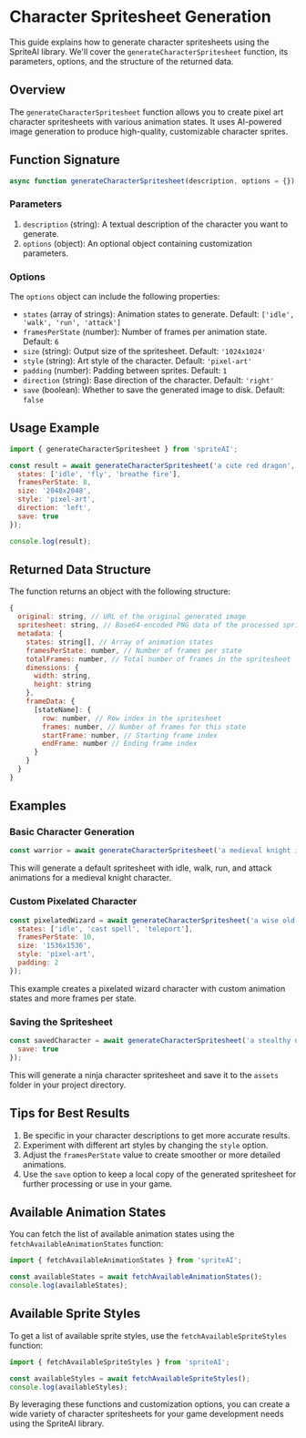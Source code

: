 # Character Spritesheet Generation

This guide explains how to generate character spritesheets using the SpriteAI library. We'll cover the `generateCharacterSpritesheet` function, its parameters, options, and the structure of the returned data.

## Overview

The `generateCharacterSpritesheet` function allows you to create pixel art character spritesheets with various animation states. It uses AI-powered image generation to produce high-quality, customizable character sprites.

## Function Signature

```javascript
async function generateCharacterSpritesheet(description, options = {})
```

### Parameters

1. `description` (string): A textual description of the character you want to generate.
2. `options` (object): An optional object containing customization parameters.

### Options

The `options` object can include the following properties:

- `states` (array of strings): Animation states to generate. Default: `['idle', 'walk', 'run', 'attack']`
- `framesPerState` (number): Number of frames per animation state. Default: `6`
- `size` (string): Output size of the spritesheet. Default: `'1024x1024'`
- `style` (string): Art style of the character. Default: `'pixel-art'`
- `padding` (number): Padding between sprites. Default: `1`
- `direction` (string): Base direction of the character. Default: `'right'`
- `save` (boolean): Whether to save the generated image to disk. Default: `false`

## Usage Example

```javascript
import { generateCharacterSpritesheet } from 'spriteAI';

const result = await generateCharacterSpritesheet('a cute red dragon', {
  states: ['idle', 'fly', 'breathe fire'],
  framesPerState: 8,
  size: '2048x2048',
  style: 'pixel-art',
  direction: 'left',
  save: true
});

console.log(result);
```

## Returned Data Structure

The function returns an object with the following structure:

```javascript
{
  original: string, // URL of the original generated image
  spritesheet: string, // Base64-encoded PNG data of the processed spritesheet
  metadata: {
    states: string[], // Array of animation states
    framesPerState: number, // Number of frames per state
    totalFrames: number, // Total number of frames in the spritesheet
    dimensions: {
      width: string,
      height: string
    },
    frameData: {
      [stateName]: {
        row: number, // Row index in the spritesheet
        frames: number, // Number of frames for this state
        startFrame: number, // Starting frame index
        endFrame: number // Ending frame index
      }
    }
  }
}
```

## Examples

### Basic Character Generation

```javascript
const warrior = await generateCharacterSpritesheet('a medieval knight in armor');
```

This will generate a default spritesheet with idle, walk, run, and attack animations for a medieval knight character.

### Custom Pixelated Character

```javascript
const pixelatedWizard = await generateCharacterSpritesheet('a wise old wizard', {
  states: ['idle', 'cast spell', 'teleport'],
  framesPerState: 10,
  size: '1536x1536',
  style: 'pixel-art',
  padding: 2
});
```

This example creates a pixelated wizard character with custom animation states and more frames per state.

### Saving the Spritesheet

```javascript
const savedCharacter = await generateCharacterSpritesheet('a stealthy ninja', {
  save: true
});
```

This will generate a ninja character spritesheet and save it to the `assets` folder in your project directory.

## Tips for Best Results

1. Be specific in your character descriptions to get more accurate results.
2. Experiment with different art styles by changing the `style` option.
3. Adjust the `framesPerState` value to create smoother or more detailed animations.
4. Use the `save` option to keep a local copy of the generated spritesheet for further processing or use in your game.

## Available Animation States

You can fetch the list of available animation states using the `fetchAvailableAnimationStates` function:

```javascript
import { fetchAvailableAnimationStates } from 'spriteAI';

const availableStates = await fetchAvailableAnimationStates();
console.log(availableStates);
```

## Available Sprite Styles

To get a list of available sprite styles, use the `fetchAvailableSpriteStyles` function:

```javascript
import { fetchAvailableSpriteStyles } from 'spriteAI';

const availableStyles = await fetchAvailableSpriteStyles();
console.log(availableStyles);
```

By leveraging these functions and customization options, you can create a wide variety of character spritesheets for your game development needs using the SpriteAI library.